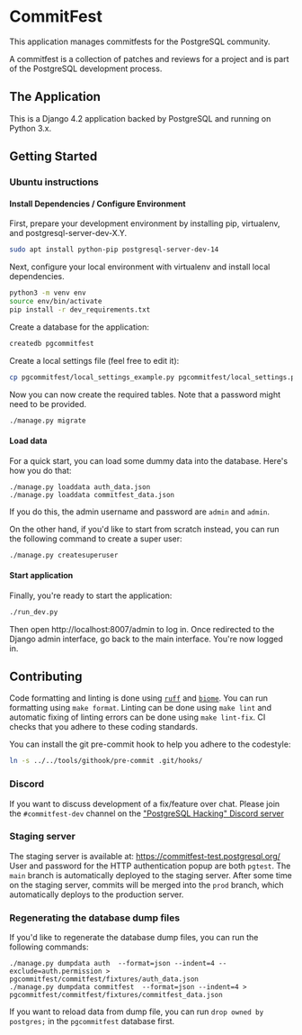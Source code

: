 # CommitFest

This application manages commitfests for the PostgreSQL community.

A commitfest is a collection of patches and reviews for a project and is part of the PostgreSQL development process.

## The Application

This is a Django 4.2 application backed by PostgreSQL and running on Python 3.x.

## Getting Started

### Ubuntu instructions

#### Install Dependencies / Configure Environment

First, prepare your development environment by installing pip, virtualenv, and postgresql-server-dev-X.Y.

```bash
sudo apt install python-pip postgresql-server-dev-14
```

Next, configure your local environment with virtualenv and install local dependencies.

```bash
python3 -m venv env
source env/bin/activate
pip install -r dev_requirements.txt
```

Create a database for the application:

```bash
createdb pgcommitfest
```

Create a local settings file (feel free to edit it):

```bash
cp pgcommitfest/local_settings_example.py pgcommitfest/local_settings.py
```

Now you can now create the required tables. Note that a password might need to
be provided.

```bash
./manage.py migrate
```

#### Load data
For a quick start, you can load some dummy data into the database. Here's how you do that:

```
./manage.py loaddata auth_data.json
./manage.py loaddata commitfest_data.json
```

If you do this, the admin username and password are `admin` and `admin`.

On the other hand, if you'd like to start from scratch instead, you can run the following command to create
a super user:

```bash
./manage.py createsuperuser
```

#### Start application
Finally, you're ready to start the application:

```bash
./run_dev.py
```

Then open http://localhost:8007/admin to log in. Once redirected to the Django
admin interface, go back to the main interface. You're now logged in.

## Contributing

Code formatting and linting is done using [`ruff`] and [`biome`]. You can run
formatting using `make format`. Linting can be done using `make lint` and
automatic fixing of linting errors can be done using `make lint-fix`. CI checks
that you adhere to these coding standards.

You can install the git pre-commit hook to help you adhere to the codestyle:

```bash
ln -s ../../tools/githook/pre-commit .git/hooks/
```

[`ruff`]: https://docs.astral.sh/ruff/
[`biome`]: https://biomejs.dev/

### Discord

If you want to discuss development of a fix/feature over chat. Please join the
`#commitfest-dev` channel on the ["PostgreSQL Hacking" Discord server][1]

[1]: https://discord.gg/XZy2DXj7Wz

### Staging server

The staging server is available at: <https://commitfest-test.postgresql.org/>
User and password for the HTTP authentication popup are both `pgtest`. The
`main` branch is automatically deployed to the staging server. After some time
on the staging server, commits will be merged into the `prod` branch, which
automatically deploys to the production server.

### Regenerating the database dump files

If you'd like to regenerate the database dump files, you can run the following commands:
```
./manage.py dumpdata auth  --format=json --indent=4 --exclude=auth.permission > pgcommitfest/commitfest/fixtures/auth_data.json
./manage.py dumpdata commitfest  --format=json --indent=4 > pgcommitfest/commitfest/fixtures/commitfest_data.json
```

If you want to reload data from dump file, you can run `drop owned by postgres;` in the `pgcommitfest` database first.
